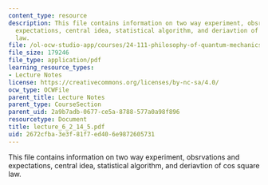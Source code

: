 ```yaml
---
content_type: resource
description: This file contains information on two way experiment, obsrvations and
  expectations, central idea, statistical algorithm, and deriavtion of cos square
  law.
file: /ol-ocw-studio-app/courses/24-111-philosophy-of-quantum-mechanics-spring-2005/2672cfba3e3f81f7ed406e9872605731_lecture_6_2_14_5.pdf
file_size: 179246
file_type: application/pdf
learning_resource_types:
- Lecture Notes
license: https://creativecommons.org/licenses/by-nc-sa/4.0/
ocw_type: OCWFile
parent_title: Lecture Notes
parent_type: CourseSection
parent_uid: 2a9b7adb-0677-ce5a-8788-577a0a98f896
resourcetype: Document
title: lecture_6_2_14_5.pdf
uid: 2672cfba-3e3f-81f7-ed40-6e9872605731
---
```

This file contains information on two way experiment, obsrvations and expectations, central idea, statistical algorithm, and deriavtion of cos square law.